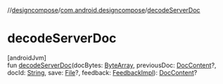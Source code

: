 //[designcompose](../../index.md)/[com.android.designcompose](index.md)/[decodeServerDoc](decode-server-doc.md)

# decodeServerDoc

[androidJvm]\
fun [decodeServerDoc](decode-server-doc.md)(docBytes: [ByteArray](https://kotlinlang.org/api/latest/jvm/stdlib/kotlin/-byte-array/index.html), previousDoc: [DocContent](-doc-content/index.md)?, docId: [String](https://kotlinlang.org/api/latest/jvm/stdlib/kotlin/-string/index.html), save: [File](https://developer.android.com/reference/kotlin/java/io/File.html)?, feedback: [FeedbackImpl](../../../common/common/com.android.designcompose.common/-feedback-impl/index.md)): [DocContent](-doc-content/index.md)?
